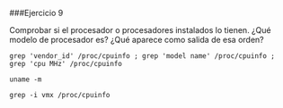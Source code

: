 ###Ejercicio 9

Comprobar si el procesador o procesadores instalados lo tienen. 
¿Qué modelo de procesador es? ¿Qué aparece como salida de esa orden?

~~~
grep 'vendor_id' /proc/cpuinfo ; grep 'model name' /proc/cpuinfo ; grep 'cpu MHz' /proc/cpuinfo

uname -m

grep -i vmx /proc/cpuinfo

~~~
